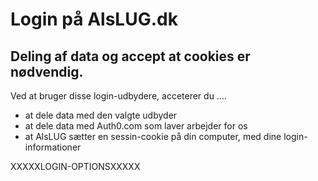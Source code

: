 # Login på AlsLUG.dk

## Deling af data og accept at cookies er nødvendig.
Ved at bruger disse login-udbydere, acceterer du ....

- at dele data med den valgte udbyder
- at dele data med Auth0.com som laver arbejder for os
- at AlsLUG sætter en sessin-cookie på din computer, med dine login-informationer

XXXXXLOGIN-OPTIONSXXXXX
